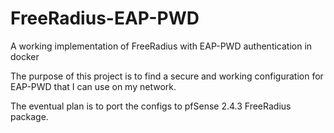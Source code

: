 # FreeRadius-EAP-PWD
A working implementation of FreeRadius with EAP-PWD authentication in docker

The purpose of this project is to find a secure and working configuration for EAP-PWD that I can use on my network.

The eventual plan is to port the configs to pfSense 2.4.3 FreeRadius package.
